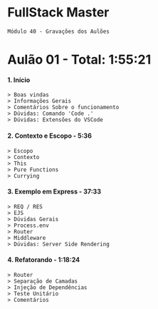 # FullStack Master

```
Módulo 40 - Gravações dos Aulões
```

# **Aulão 01** - Total: 1:55:21

#### 1. Início

``` 
> Boas vindas
> Informações Gerais
> Comentários Sobre o funcionamento
> Dúvidas: Comando 'Code .'
> Dúvidas: Extensões do VSCode
```

#### 2. Contexto e Escopo - 5:36
```
> Escopo
> Contexto
> This
> Pure Functions
> Currying
```

#### 3. Exemplo em Express - 37:33
```
> REQ / RES
> EJS
> Dúvidas Gerais
> Process.env
> Router
> Middleware
> Dúvidas: Server Side Rendering
```

#### 4. Refatorando - 1:18:24
```
> Router
> Separação de Camadas
> Injeção de Dependências
> Teste Unitário
> Comentários
```